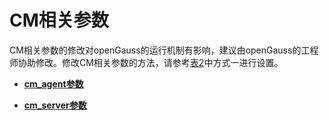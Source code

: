 # CM相关参数<a name="ZH-CN_TOPIC_0295386221"></a>

CM相关参数的修改对openGauss的运行机制有影响，建议由openGauss的工程师协助修改。修改CM相关参数的方法，请参考[表2](重设参数.md#zh-cn_topic_0283137176_zh-cn_topic_0237121562_zh-cn_topic_0059777490_t290c8f15953843db8d8e53d867cd893d)中方式一进行设置。

-   **[cm\_agent参数](cm_agent参数.md)**  

-   **[cm\_server参数](cm_server参数.md)**  


